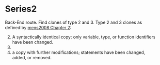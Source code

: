 # Series2

Back-End route. Find clones of type 2 and 3. Type 2 and 3 clones as defined by [mens2008 Chapter 2](https://doi.org/10.1007/978-3-540-76440-3):

2. A syntactically identical copy; only variable, type, or function identifiers have been changed.
3. 
4. a copy with further modifications; statements have been changed, added, or removed.
